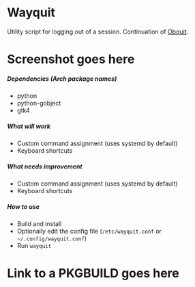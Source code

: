 # Wayquit
Utility script for logging out of a session. Continuation of
[Obquit](https://github.com/dglava/obquit).

# Screenshot goes here

##### Dependencies (Arch package names)
* python
* python-gobject
* gtk4

##### What will work
- Custom command assignment (uses systemd by default)
- Keyboard shortcuts

##### What needs improvement
- Custom command assignment (uses systemd by default)
- Keyboard shortcuts

##### How to use
- Build and install
- Optionally edit the config file (`/etc/wayquit.conf` or `~/.config/wayquit.conf`)
- Run `wayquit`

# Link to a PKGBUILD goes here
